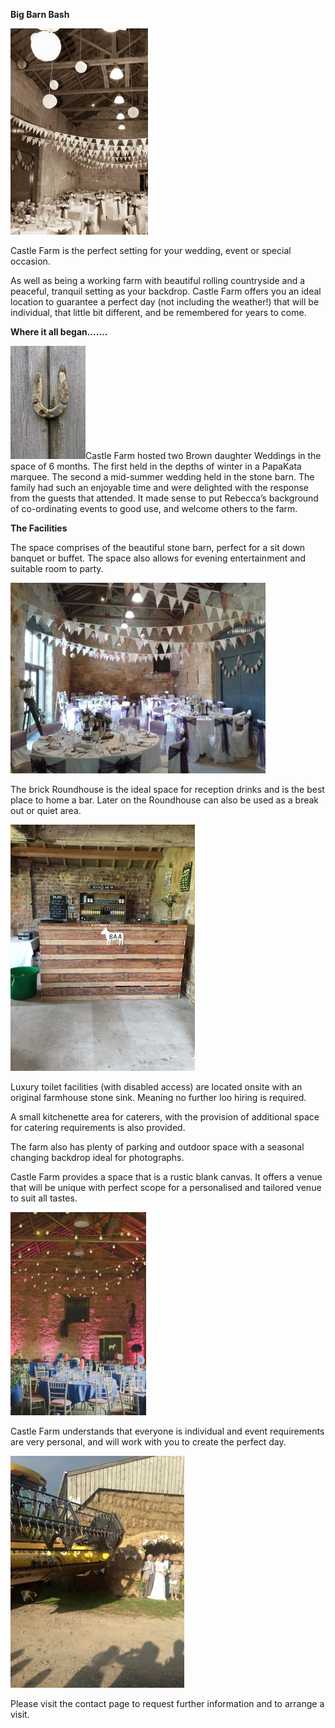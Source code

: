 **Big Barn Bash**

![](./media/image1.jpeg)

Castle Farm is the perfect setting for your wedding, event or special
occasion.

As well as being a working farm with beautiful rolling countryside and a
peaceful, tranquil setting as your backdrop. Castle Farm offers you an
ideal location to guarantee a perfect day (not including the weather!)
that will be individual, that little bit different, and be remembered
for years to come.

**Where it all began…….**

![](./media/image2.jpeg)Castle Farm hosted two Brown daughter Weddings
in the space of 6 months. The first held in the depths of winter in a
PapaKata marquee. The second a mid-summer wedding held in the stone
barn. The family had such an enjoyable time and were delighted with the
response from the guests that attended. It made sense to put Rebecca’s
background of co-ordinating events to good use, and welcome others to
the farm.

**The Facilities**

The space comprises of the beautiful stone barn, perfect for a sit down
banquet or buffet. The space also allows for evening entertainment and
suitable room to party.

![](./media/image3.jpeg)

The brick Roundhouse is the ideal space for reception drinks and is the
best place to home a bar. Later on the Roundhouse can also be used as a
break out or quiet area.

![](./media/image4.jpeg)

Luxury toilet facilities (with disabled access) are located onsite with
an original farmhouse stone sink. Meaning no further loo hiring is
required.

A small kitchenette area for caterers, with the provision of additional
space for catering requirements is also provided.

The farm also has plenty of parking and outdoor space with a seasonal
changing backdrop ideal for photographs.

Castle Farm provides a space that is a rustic blank canvas. It offers a
venue that will be unique with perfect scope for a personalised and
tailored venue to suit all tastes.

![](./media/image5.jpeg)

Castle Farm understands that everyone is individual and event
requirements are very personal, and will work with you to create the
perfect day.

![](./media/image6.jpeg)

Please visit the contact page to request further information and to
arrange a visit.
